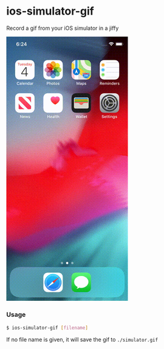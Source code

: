 # ios-simulator-gif

Record a gif from your iOS simulator in a jiffy

![Example GIF](example.gif?raw=true)

### Usage

```sh
$ ios-simulator-gif [filename]
```

If no file name is given, it will save the gif to `./simulator.gif`